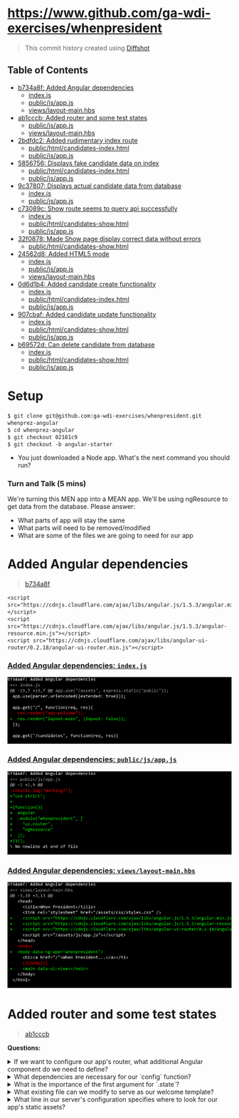 # https://www.github.com/ga-wdi-exercises/whenpresident 
> This commit history created using [Diffshot](https://github.com/RobertAKARobin/diffshot)


## Table of Contents
- [b734a8f: Added Angular dependencies](#added-angular-dependencies)
  - [index.js](#added-angular-dependencies-indexjs)
  - [public/js/app.js](#added-angular-dependencies-publicjsappjs)
  - [views/layout-main.hbs](#added-angular-dependencies-viewslayout-mainhbs)
- [ab1cccb: Added router and some test states](#added-router-and-some-test-states)
  - [public/js/app.js](#added-router-and-some-test-states-publicjsappjs)
  - [views/layout-main.hbs](#added-router-and-some-test-states-viewslayout-mainhbs)
- [2bdfdc2: Added rudimentary index route](#added-rudimentary-index-route)
  - [public/html/candidates-index.html](#added-rudimentary-index-route-publichtmlcandidates-indexhtml)
  - [public/js/app.js](#added-rudimentary-index-route-publicjsappjs)
- [5856756: Displays fake candidate data on index](#displays-fake-candidate-data-on-index)
  - [public/html/candidates-index.html](#displays-fake-candidate-data-on-index-publichtmlcandidates-indexhtml)
  - [public/js/app.js](#displays-fake-candidate-data-on-index-publicjsappjs)
- [9c37807: Displays actual candidate data from database](#displays-actual-candidate-data-from-database)
  - [index.js](#displays-actual-candidate-data-from-database-indexjs)
  - [public/js/app.js](#displays-actual-candidate-data-from-database-publicjsappjs)
- [c73089c: Show route seems to query api successfully](#show-route-seems-to-query-api-successfully)
  - [index.js](#show-route-seems-to-query-api-successfully-indexjs)
  - [public/html/candidates-show.html](#show-route-seems-to-query-api-successfully-publichtmlcandidates-showhtml)
  - [public/js/app.js](#show-route-seems-to-query-api-successfully-publicjsappjs)
- [32f0878: Made Show page display correct data without errors](#made-show-page-display-correct-data-without-errors)
  - [public/html/candidates-show.html](#made-show-page-display-correct-data-without-errors-publichtmlcandidates-showhtml)
- [24562d8: Added HTML5 mode](#added-html5-mode)
  - [index.js](#added-html5-mode-indexjs)
  - [public/js/app.js](#added-html5-mode-publicjsappjs)
  - [views/layout-main.hbs](#added-html5-mode-viewslayout-mainhbs)
- [0d6d1b4: Added candidate create functionality](#added-candidate-create-functionality)
  - [index.js](#added-candidate-create-functionality-indexjs)
  - [public/html/candidates-index.html](#added-candidate-create-functionality-publichtmlcandidates-indexhtml)
  - [public/js/app.js](#added-candidate-create-functionality-publicjsappjs)
- [907cbaf: Added candidate update functionality](#added-candidate-update-functionality)
  - [index.js](#added-candidate-update-functionality-indexjs)
  - [public/html/candidates-show.html](#added-candidate-update-functionality-publichtmlcandidates-showhtml)
  - [public/js/app.js](#added-candidate-update-functionality-publicjsappjs)
- [b69572d: Can delete candidate from database](#can-delete-candidate-from-database)
  - [index.js](#can-delete-candidate-from-database-indexjs)
  - [public/html/candidates-show.html](#can-delete-candidate-from-database-publichtmlcandidates-showhtml)
  - [public/js/app.js](#can-delete-candidate-from-database-publicjsappjs)

# Setup

```
$ git clone git@github.com:ga-wdi-exercises/whenpresident.git whenprez-angular
$ cd whenprez-angular
$ git checkout 02181c9
$ git checkout -b angular-starter
```

- You just downloaded a Node app. What's the next command you should run?

### Turn and Talk (5 mins)
We're turning this MEN app into a MEAN app. We'll be using ngResource to get data from the database. Please answer:

- What parts of app will stay the same
- What parts will need to be removed/modified
- What are some of the files we are going to need for our app

# Added Angular dependencies

> [b734a8f](https://www.github.com/ga-wdi-exercises/whenpresident/commit/b734a8f)

```
<script src="https://cdnjs.cloudflare.com/ajax/libs/angular.js/1.5.3/angular.min.js"></script>
<script src="https://cdnjs.cloudflare.com/ajax/libs/angular.js/1.5.3/angular-resource.min.js"></script>
<script src="https://cdnjs.cloudflare.com/ajax/libs/angular-ui-router/0.2.18/angular-ui-router.min.js"></script>
```

### [Added Angular dependencies: `index.js`](https://www.github.com/ga-wdi-exercises/whenpresident/blob/b734a8f/index.js)
![Added Angular dependencies, index.js](_DIFFSHOTS/added-angular-dependencies.index-js.png)

### [Added Angular dependencies: `public/js/app.js`](https://www.github.com/ga-wdi-exercises/whenpresident/blob/b734a8f/public/js/app.js)
![Added Angular dependencies, public/js/app.js](_DIFFSHOTS/added-angular-dependencies.public-js-app-js.png)

### [Added Angular dependencies: `views/layout-main.hbs`](https://www.github.com/ga-wdi-exercises/whenpresident/blob/b734a8f/views/layout-main.hbs)
![Added Angular dependencies, views/layout-main.hbs](_DIFFSHOTS/added-angular-dependencies.views-layout-main-hbs.png)

# Added router and some test states

> [ab1cccb](https://www.github.com/ga-wdi-exercises/whenpresident/commit/ab1cccb)

**Questions:**
<!-- Q: What other component do we need to define   -->
<details>
<summary>
 If we want to configure our app's router, what additional Angular component do we need to define?
</summary>
<br>
```
.config
```
<br>
<br>
</details>

<!-- Q: What dependencies are necessary for our config function   -->
<details>
<summary>
 What dependencies are necessary for our `config` function?
</summary>
<br>
```
$stateProvider and a Router function
```
<br>
<br>
</details>

<!-- Q: What is the importance of the first argument for .state? -->
<details>
<summary>
 What is the importance of the first argument for `.state`?
</summary>
<br>
```
The first argument is the name for our state, in this case "welcome"
```
<br>
<br>
</details>

<!-- Q: View template  -->
<details>
<summary>
 What existing file can we modify to serve as our welcome template?
</summary>
<br>
```
views/app-welcome.hbs --> public/html/candidates-welcome.html
```
<br>
<br>
</details>

<!-- Q: Public Assets  -->
<details>
<summary>
 What line in our server's configuration specifies where to look for our app's static assets?
</summary>
<br>
```
app.use("/assets", express.static("public"));

```
<br>
<br>
</details>

### [Added router and some test states: `public/js/app.js`](https://www.github.com/ga-wdi-exercises/whenpresident/blob/ab1cccb/public/js/app.js)
![Added router and some test states, public/js/app.js](_DIFFSHOTS/added-router-and-some-test-states.public-js-app-js.png)

### [Added router and some test states: `views/layout-main.hbs`](https://www.github.com/ga-wdi-exercises/whenpresident/blob/ab1cccb/views/layout-main.hbs)
![Added router and some test states, views/layout-main.hbs](_DIFFSHOTS/added-router-and-some-test-states.views-layout-main-hbs.png)

# Added rudimentary index route

> [2bdfdc2](https://www.github.com/ga-wdi-exercises/whenpresident/commit/2bdfdc2)

### [Added rudimentary index route: `public/html/candidates-index.html`](https://www.github.com/ga-wdi-exercises/whenpresident/blob/2bdfdc2/public/html/candidates-index.html)
![Added rudimentary index route, public/html/candidates-index.html](_DIFFSHOTS/added-rudimentary-index-route.public-html-candidates-index-html.png)

### [Added rudimentary index route: `public/js/app.js`](https://www.github.com/ga-wdi-exercises/whenpresident/blob/2bdfdc2/public/js/app.js)
![Added rudimentary index route, public/js/app.js](_DIFFSHOTS/added-rudimentary-index-route.public-js-app-js.png)

# Displays fake candidate data on index

> [5856756](https://www.github.com/ga-wdi-exercises/whenpresident/commit/5856756)

### [Displays fake candidate data on index: `public/html/candidates-index.html`](https://www.github.com/ga-wdi-exercises/whenpresident/blob/5856756/public/html/candidates-index.html)
![Displays fake candidate data on index, public/html/candidates-index.html](_DIFFSHOTS/displays-fake-candidate-data-on-index.public-html-candidates-index-html.png)

### [Displays fake candidate data on index: `public/js/app.js`](https://www.github.com/ga-wdi-exercises/whenpresident/blob/5856756/public/js/app.js)
![Displays fake candidate data on index, public/js/app.js](_DIFFSHOTS/displays-fake-candidate-data-on-index.public-js-app-js.png)

# Displays actual candidate data from database

> [9c37807](https://www.github.com/ga-wdi-exercises/whenpresident/commit/9c37807)

**Questions**:

<!-- Q: api namespace  -->
<details>
<summary>
Why might it be a good idea to namespace our back-end routes under `api`?
</summary>
<br>
```
To avoid confusion between routes meant to serve html, and routes whose purpose it is to render our app's data as JSON
```
<br>
<br>
</details>

<!-- Q: Delete response  -->
<details>
<summary>
What is the significance of the response for our `delete` request?
</summary>
<br>
```
To provide a clue to the client that the request went through, and the delete was processed
```
<br>
<br>
</details>

<!-- Q: Update response  -->
<details>
<summary>
What is returned from our `put` request?
</summary>
<br>
```
A JSON object with our updated candidate's info!
```
<br>
<br>
</details>

### [Displays actual candidate data from database: `index.js`](https://www.github.com/ga-wdi-exercises/whenpresident/blob/9c37807/index.js)
![Displays actual candidate data from database, index.js](_DIFFSHOTS/displays-actual-candidate-data-from-database.index-js.png)

### [Displays actual candidate data from database: `public/js/app.js`](https://www.github.com/ga-wdi-exercises/whenpresident/blob/9c37807/public/js/app.js)
![Displays actual candidate data from database, public/js/app.js](_DIFFSHOTS/displays-actual-candidate-data-from-database.public-js-app-js.png)

# Show route seems to query api successfully

> [c73089c](https://www.github.com/ga-wdi-exercises/whenpresident/commit/c73089c)

### [Show route seems to query api successfully: `index.js`](https://www.github.com/ga-wdi-exercises/whenpresident/blob/c73089c/index.js)
![Show route seems to query api successfully, index.js](_DIFFSHOTS/show-route-seems-to-query-api-successfully.index-js.png)

### [Show route seems to query api successfully: `public/html/candidates-show.html`](https://www.github.com/ga-wdi-exercises/whenpresident/blob/c73089c/public/html/candidates-show.html)
![Show route seems to query api successfully, public/html/candidates-show.html](_DIFFSHOTS/show-route-seems-to-query-api-successfully.public-html-candidates-show-html.png)

### [Show route seems to query api successfully: `public/js/app.js`](https://www.github.com/ga-wdi-exercises/whenpresident/blob/c73089c/public/js/app.js)
![Show route seems to query api successfully, public/js/app.js](_DIFFSHOTS/show-route-seems-to-query-api-successfully.public-js-app-js.png)

# Made Show page display correct data without errors

> [32f0878](https://www.github.com/ga-wdi-exercises/whenpresident/commit/32f0878)

### [Made Show page display correct data without errors: `public/html/candidates-show.html`](https://www.github.com/ga-wdi-exercises/whenpresident/blob/32f0878/public/html/candidates-show.html)
![Made Show page display correct data without errors, public/html/candidates-show.html](_DIFFSHOTS/made-show-page-display-correct-data-without-errors.public-html-candidates-show-html.png)

# Added HTML5 mode

> [24562d8](https://www.github.com/ga-wdi-exercises/whenpresident/commit/24562d8)

**Questions**:

<!-- Q. Root Route  -->
<details>
<summary>
 What does changing the root route definition to `("/*")` do and why is it important for our app?
</summary>
<br>
```
We add the wildcard to our route, the `*`, so that all combinations of routes hit via the url manually will trigger our Angular SPA and allow us to use Angular's `html5Mode` to take over routing
```
<br>
<br>
</details>
**Questions**:

<!-- Q. $urlRouterProvider.otherwise -->
<details>
<summary>
 What is the importance of the argument to `$urlRouterProvider.otherwise`?
</summary>
<br>
```
The url to redirect to if any request does not match our app's defined states
```
<br>
<br>
</details>

<!-- Q. $urlRouterProvider.otherwise -->
<details>
<summary>
  If you had to guess, when is `$urlRouterProvider` activated?
</summary>
<br>
```
$urlRouterProvider is activated any time a state transition is made
```
<br>
<br>
</details>

### [Added HTML5 mode: `index.js`](https://www.github.com/ga-wdi-exercises/whenpresident/blob/24562d8/index.js)
![Added HTML5 mode, index.js](_DIFFSHOTS/added-html5-mode.index-js.png)

### [Added HTML5 mode: `public/js/app.js`](https://www.github.com/ga-wdi-exercises/whenpresident/blob/24562d8/public/js/app.js)
![Added HTML5 mode, public/js/app.js](_DIFFSHOTS/added-html5-mode.public-js-app-js.png)

### [Added HTML5 mode: `views/layout-main.hbs`](https://www.github.com/ga-wdi-exercises/whenpresident/blob/24562d8/views/layout-main.hbs)
![Added HTML5 mode, views/layout-main.hbs](_DIFFSHOTS/added-html5-mode.views-layout-main-hbs.png)

# Added candidate create functionality

> [0d6d1b4](https://www.github.com/ga-wdi-exercises/whenpresident/commit/0d6d1b4)

**Questions**:

<!-- Q: body-parser  -->
<details>
<summary>
 What role does `body-parser` play in our application?
</summary>
<br>
```
Body-Parser is necessary middleware that allows us to access the body of post requests from ajax requests and html form submissions. In our app, we use to parse the request's body as JSON.
 ```
 <br>
 <br>
</details>

### [Added candidate create functionality: `index.js`](https://www.github.com/ga-wdi-exercises/whenpresident/blob/0d6d1b4/index.js)
![Added candidate create functionality, index.js](_DIFFSHOTS/added-candidate-create-functionality.index-js.png)

### [Added candidate create functionality: `public/html/candidates-index.html`](https://www.github.com/ga-wdi-exercises/whenpresident/blob/0d6d1b4/public/html/candidates-index.html)
![Added candidate create functionality, public/html/candidates-index.html](_DIFFSHOTS/added-candidate-create-functionality.public-html-candidates-index-html.png)

### [Added candidate create functionality: `public/js/app.js`](https://www.github.com/ga-wdi-exercises/whenpresident/blob/0d6d1b4/public/js/app.js)
![Added candidate create functionality, public/js/app.js](_DIFFSHOTS/added-candidate-create-functionality.public-js-app-js.png)

# Added candidate update functionality

> [09a6568](https://www.github.com/ga-wdi-exercises/whenpresident/commit/09a6568)

**Questions**:

<!-- Q: two-way data-binding  -->
<details>
<summary>
 What is two-way data-binding in Angular?
</summary>
<br>
```
Two-way data-binding in Angular apps is the automatic synchronization of data between the model and view components via viewmodels.
 ```
 <br>
 <br>
</details>

<!-- Q: alternate syntax for Update -->
<details>
<summary>
 What is an alternate syntax to make an `update` call in Angular ?
</summary>
<br>
We can call an instance method as well:
```
  vm.update = function (){
    vm.candidate.$update().then(function(candidate){
        vm.candiidate = candidate
      })
  }
 ```
 <br>
 <br>
</details>

### [Added candidate update functionality: `index.js`](https://www.github.com/ga-wdi-exercises/whenpresident/blob/09a6568/index.js)
![Added candidate update functionality, index.js](_DIFFSHOTS/added-candidate-update-functionality.index-js.png)

### [Added candidate update functionality: `public/html/candidates-show.html`](https://www.github.com/ga-wdi-exercises/whenpresident/blob/09a6568/public/html/candidates-show.html)
![Added candidate update functionality, public/html/candidates-show.html](_DIFFSHOTS/added-candidate-update-functionality.public-html-candidates-show-html.png)

### [Added candidate update functionality: `public/js/app.js`](https://www.github.com/ga-wdi-exercises/whenpresident/blob/09a6568/public/js/app.js)
![Added candidate update functionality, public/js/app.js](_DIFFSHOTS/added-candidate-update-functionality.public-js-app-js.png)

# Can delete candidate from database

> [c1667dd](https://www.github.com/ga-wdi-exercises/whenpresident/commit/c1667dd)

### [Can delete candidate from database: `index.js`](https://www.github.com/ga-wdi-exercises/whenpresident/blob/c1667dd/index.js)
![Can delete candidate from database, index.js](_DIFFSHOTS/can-delete-candidate-from-database.index-js.png)

### [Can delete candidate from database: `public/html/candidates-show.html`](https://www.github.com/ga-wdi-exercises/whenpresident/blob/c1667dd/public/html/candidates-show.html)
![Can delete candidate from database, public/html/candidates-show.html](_DIFFSHOTS/can-delete-candidate-from-database.public-html-candidates-show-html.png)

### [Can delete candidate from database: `public/js/app.js`](https://www.github.com/ga-wdi-exercises/whenpresident/blob/c1667dd/public/js/app.js)
![Can delete candidate from database, public/js/app.js](_DIFFSHOTS/can-delete-candidate-from-database.public-js-app-js.png)
